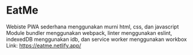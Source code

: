 # EatMe
Webiste PWA sederhana menggunakan murni html, css, dan javascript  
Module bundler menggunakan webpack, linter menggunakan eslint, indexedDB menggunakan idb, dan service worker menggunakan workbox  
Link: https://eatme.netlify.app/
